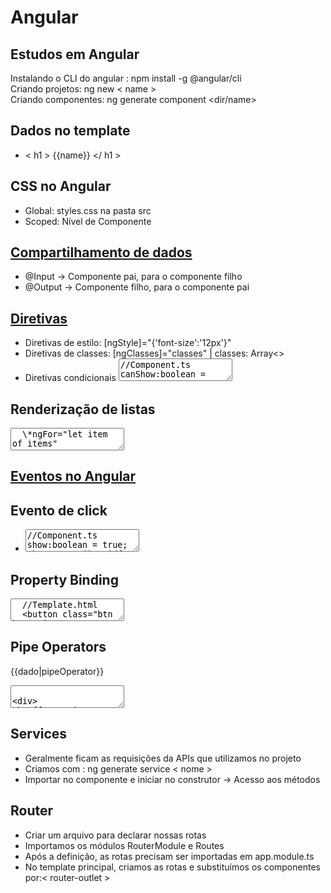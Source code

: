<h1>Angular</h1>

<h2>Estudos em Angular</h2>

Instalando o CLI do angular
: npm install -g @angular/cli
<br>Criando projetos: ng new < name >
<br>Criando componentes: ng generate component <dir/name>

## Dados no template

- < h1 > {{name}} </ h1 >

## CSS no Angular

- Global: styles.css na pasta src
- Scoped: Nível de Componente

## <a href="./src/app/components/parent-data">Compartilhamento de dados</a>

- @Input -> Componente pai, para o componente filho
- @Output -> Componente filho, para o componente pai

## <a href="./src/app/components/directive-components">Diretivas</a>

- Diretivas de estilo: [ngStyle]="{'font-size':'12px'}"
- Diretivas de classes: [ngClasses]="classes" | classes: Array<>
- Diretivas condicionais
  <textarea>
  //Component.ts
  canShow:boolean = true;
  name:string = 'Jonathan'
  //Template.html
  <p *ngIf="canShow">Permito a ser exibido</p>
  <h3 *ngIf="name === 'Guilherme'"></h3>
  </textarea>

## Renderização de listas

  <textarea>
  \*ngFor="let item of items"  
  </textarea>

## <a href="./src/app/components/events-components/">Eventos no Angular</a>

## Evento de click

- <textarea>
  //Component.ts
  show:boolean = true;
  showMessage():void{
  this.show = !(this.show)
  }
  //Template.html
  <button (click)="showMessage()">
  </textarea>

## Property Binding

<textarea>
  //Template.html
  <button class="btn btn-primary" [disabled]="allowButton">Clique Aqui
  </button>

<p [innerText]="allowButton">Text</p>
//Component.ts
allowButton = false;
constructor(){
setTimeout(()=>{
this.allowButton = true;
}, 2000)
}
</textarea>

## Pipe Operators

{{dado|pipeOperator}}
<textarea>

<div>
<h2>{{texto | uppercase}}</h2>
</div>
</textarea>

## Services

- Geralmente ficam as requisições da APIs que utilizamos no projeto
- Criamos com : ng generate service < nome >
- Importar no componente e iniciar no construtor -> Acesso aos métodos

## Router

- Criar um arquivo para declarar nossas rotas
- Importamos os módulos RouterModule e Routes
- Após a definição, as rotas precisam ser importadas em app.module.ts
- No template principal, criamos as rotas e substituímos os componentes por:< router-outlet >
